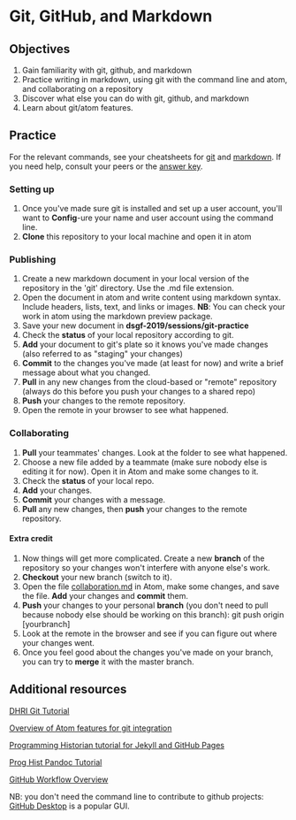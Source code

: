 
# Git, GitHub, and Markdown


## Objectives

1. Gain familiarity with git, github, and markdown
2. Practice writing in markdown, using git with the command line and atom, and collaborating on a repository
3. Discover what else you can do with git, github, and markdown
4. Learn about git/atom features.

## Practice

For the relevant commands, see your cheatsheets for [git](https://education.github.com/git-cheat-sheet-education.pdf) and [markdown](https://guides.github.com/pdfs/markdown-cheatsheet-online.pdf). If you need help, consult your peers or the [answer key](/sessions/git-practice/answers.md).

### Setting up

1. Once you've made sure git is installed and set up a user account, you'll want to **Config**-ure your name and user account using the command line.
2. **Clone** this repository to your local machine and open it in atom


### Publishing

1. Create a new markdown document in your local version of the repository in the 'git' directory. Use the .md file extension.
4. Open the document in atom and write content using markdown syntax. Include headers, lists, text, and links or images. **NB**: You can check your work in atom using the markdown preview package.
2. Save your new document in **dsgf-2019/sessions/git-practice**
2. Check the **status** of your local repository according to git.
3. **Add** your document to git's plate so it knows you've made changes (also referred to as "staging" your changes)
4. **Commit** to the changes you've made (at least for now) and write a brief message about what you changed.
5. **Pull** in any new changes from the cloud-based or "remote" repository (always do this before you push your changes to a shared repo)
5. **Push** your changes to the remote repository.
6. Open the remote in your browser to see what happened.

### Collaborating

1. **Pull** your teammates' changes. Look at the folder to see what happened.
2. Choose a new file added by a teammate (make sure nobody else is editing it  for now). Open it in Atom and make some changes to it.
3. Check the **status** of your local repo.
3. **Add** your changes.
4. **Commit** your changes with a message.
4. **Pull** any new changes, then **push** your changes to the remote repository.

#### Extra credit

1. Now things will get more complicated. Create a new **branch** of the repository so your changes won't interfere with anyone else's work.
3. **Checkout** your new branch (switch to it).
2. Open the file [collaboration.md](/collaboration.md) in Atom, make some changes, and save the file. **Add** your changes and **commit** them.
4. **Push** your changes to your personal **branch** (you don't need to pull because nobody else should be working on this branch): git push origin [yourbranch]
5. Look at the remote in the browser and see if you can figure out where your changes went.  
6. Once you feel good about the changes you've made on your branch, you can try to **merge** it with the master branch.


## Additional resources

[DHRI Git Tutorial](https://github.com/DHRI-Curriculum/git)

[Overview of Atom features for git integration](https://flight-manual.atom.io/using-atom/sections/version-control-in-atom/)

[Programming Historian tutorial for Jekyll and GitHub Pages](https://programminghistorian.org/en/lessons/building-static-sites-with-jekyll-github-pages)

[Prog Hist Pandoc Tutorial](https://programminghistorian.org/en/lessons/sustainable-authorship-in-plain-text-using-pandoc-and-markdown)

[GitHub Workflow Overview](https://guides.github.com/introduction/flow/)

NB: you don't need the command line to contribute to github projects: [GitHub Desktop](https://programminghistorian.org/en/lessons/getting-started-with-github-desktop) is a popular GUI.
